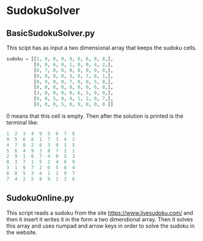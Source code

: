 # SudokuSolver
## BasicSudokuSolver.py
This scipt has as input a two dimensional array that keeps the sudoku cells. 
```python
sudoku = [[1, 0, 0, 0, 9, 0, 6, 0, 8,], 
          [0, 0, 6, 0, 1, 0, 0, 4, 2,],
          [0, 7, 0, 0, 0, 0, 0, 0, 0,],
          [0, 0, 0, 0, 3, 0, 7, 0, 1,],
          [0, 9, 0, 0, 7, 0, 0, 5, 0,],
          [8, 0, 0, 0, 0, 0, 0, 6, 0,],
          [3, 0, 0, 0, 0, 6, 5, 0, 0,],
          [0, 0, 5, 0, 4, 1, 2, 0, 7,],
          [0, 0, 0, 5, 0, 9, 0, 0, 0 ]] 
```

0 means that this cell is empty.
Then after the solution is printed is the terminal like:
``` python 
1  2  3  4  9  5  6  7  8 
9  5  6  8  1  7  3  4  2 
4  7  8  2  6  3  9  1  5 
5  6  4  9  3  8  7  2  1 
2  9  1  6  7  4  8  5  3 
8  3  7  1  5  2  4  6  9 
3  1  9  7  2  6  5  8  4 
6  8  5  3  4  1  2  9  7 
7  4  2  5  8  9  1  3  6 
```

## SudokuOnline.py
This script reads a sudoku from the site https://www.livesudoku.com/ and then it insert it writes it in the form a two dimendional array. Then it solves this array and uses numpad and arrow keys in order to solve the sudoku in the website.
